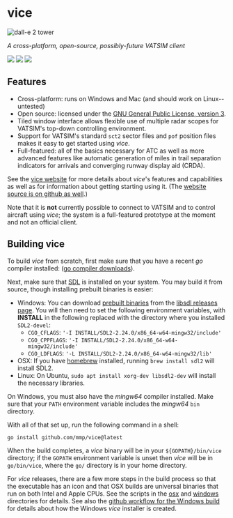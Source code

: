 vice
====

![dall-e 2 tower](https://github.com/mmp/vice/blob/master/icons/tower-rounded-inset-256x256.png?raw=true)

*A cross-platform, open-source, possibly-future VATSIM client*

[<img src="https://github.com/mmp/vice/workflows/ci-windows/badge.svg">](https://github.com/mmp/vice/actions?query=workflow%3Aci-windows)
[<img src="https://github.com/mmp/vice/workflows/ci-mac/badge.svg">](https://github.com/mmp/vice/actions?query=workflow%3Aci-mac)
[<img src="https://github.com/mmp/vice/workflows/ci-linux/badge.svg">](https://github.com/mmp/vice/actions?query=workflow%3Aci-linux)

Features
--------
* Cross-platform: runs on Windows and Mac (and should work on Linux--untested)
* Open source: licensed under the [GNU General Public License, version 3](https://www.gnu.org/licenses/gpl-3.0.en.html).
* Tiled window interface allows flexible use of multiple radar scopes for VATSIM's
  top-down controlling environment.
* Support for VATSIM's standard `sct2` sector files and `pof` position
  files makes it easy to get started using *vice*.
* Full-featured: all of the basics necessary for ATC as well as more
  advanced features like automatic generation of miles in trail separation
  indicators for arrivals and converging runway display aid (CRDA).

See the [vice website](https://vice.pharr.org/) for
more details about *vice*'s features and capabilities as well as for
information about getting starting using it. (The [website source is on
github as well](https://github.com/mmp/vice-website).)

Note that it is **not** currently possible to connect to VATSIM and to
control aircraft using *vice*; the system is a full-featured prototype at
the moment and not an official client.

Building vice
-------------

To build *vice* from scratch, first make sure that you have a recent *go*
compiler installed: ([go compiler downloads](https://go.dev/dl/)).

Next, make sure that [SDL](https://www.libsdl.org) is installed on your
system. You may build it from source, though installing prebuilt binaries
is easier:
* Windows: You can download [prebuilt
  binaries](https://github.com/libsdl-org/SDL/releases/download/release-2.24.0/SDL2-devel-2.24.0-mingw.zip)
  from the [libsdl releases
  page](https://github.com/libsdl-org/SDL/releases/tag/release-2.24.0). You
  will then need to set the following environment variables, with **INSTALL**
  in the following replaced with the directory where you installed `SDL2-devel`:
  * `CGO_CFLAGS`: `'-I INSTALL/SDL2-2.24.0/x86_64-w64-mingw32/include'`
  * `CGO_CPPFLAGS`: `'-I INSTALL/SDL2-2.24.0/x86_64-w64-mingw32/include'`
  * `CGO_LDFLAGS`: `'-L INSTALL/SDL2-2.24.0/x86_64-w64-mingw32/lib'`
* OSX: If you have [homebrew](https://brew.sh) installed, running `brew
  install sdl2` will install SDL2.
* Linux: On Ubuntu, `sudo apt install xorg-dev libsdl2-dev` will install
  the necessary libraries.

On Windows, you must also have the *mingw64* compiler installed.  Make sure
that your `PATH` environment variable includes the *mingw64* `bin` directory.

With all of that set up, run the following command in a shell:
```
go install github.com/mmp/vice@latest
```

When the build completes, a *vice* binary will be in your
`${GOPATH}/bin/vice` directory; if the `GOPATH` environment variable is
unset then *vice* will be in `go/bin/vice`, where the `go/` directory is in
your home directory.

For *vice* releases, there are a few more steps in the build process so
that the executable has an icon and that OSX builds are universal binaries
that run on both Intel and Apple CPUs.  See the scripts in the
[osx](https://github.com/mmp/vice/tree/master/osx) and
[windows](https://github.com/mmp/vice/tree/master/windows) directories for
details.  See also the [github workflow for the Windows
build](https://github.com/mmp/vice/blob/master/.github/workflows/ci-windows.yml)
for details about how the Windows *vice* installer is created.
